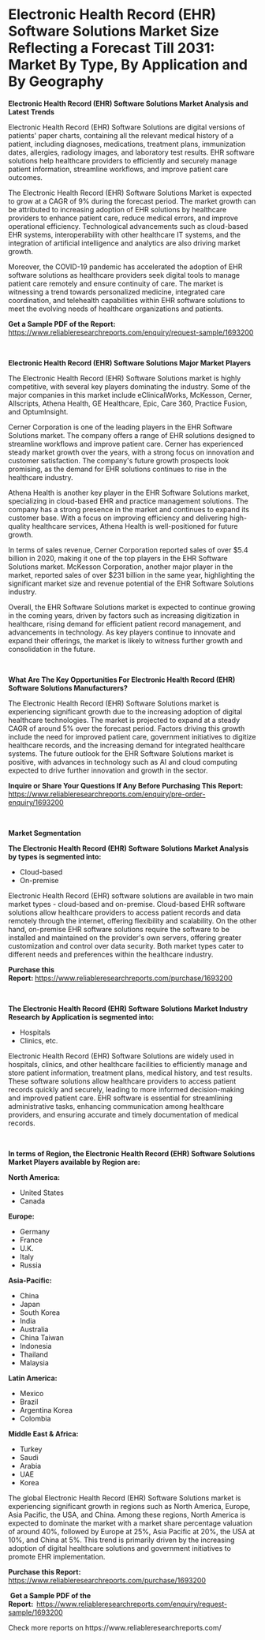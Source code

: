 <p><h1>Electronic Health Record (EHR) Software Solutions Market Size Reflecting a Forecast Till 2031: Market By Type, By Application and By Geography</h1></p><p><strong>Electronic Health Record (EHR) Software Solutions Market Analysis and Latest Trends</strong></p>
<p><p>Electronic Health Record (EHR) Software Solutions are digital versions of patients' paper charts, containing all the relevant medical history of a patient, including diagnoses, medications, treatment plans, immunization dates, allergies, radiology images, and laboratory test results. EHR software solutions help healthcare providers to efficiently and securely manage patient information, streamline workflows, and improve patient care outcomes.</p><p>The Electronic Health Record (EHR) Software Solutions Market is expected to grow at a CAGR of 9% during the forecast period. The market growth can be attributed to increasing adoption of EHR solutions by healthcare providers to enhance patient care, reduce medical errors, and improve operational efficiency. Technological advancements such as cloud-based EHR systems, interoperability with other healthcare IT systems, and the integration of artificial intelligence and analytics are also driving market growth.</p><p>Moreover, the COVID-19 pandemic has accelerated the adoption of EHR software solutions as healthcare providers seek digital tools to manage patient care remotely and ensure continuity of care. The market is witnessing a trend towards personalized medicine, integrated care coordination, and telehealth capabilities within EHR software solutions to meet the evolving needs of healthcare organizations and patients.</p></p>
<p><strong>Get a Sample PDF of the Report:&nbsp;</strong> <a href="https://www.reliableresearchreports.com/enquiry/request-sample/1693200">https://www.reliableresearchreports.com/enquiry/request-sample/1693200</a></p>
<p>&nbsp;</p>
<p><strong>Electronic Health Record (EHR) Software Solutions Major Market Players</strong></p>
<p><p>The Electronic Health Record (EHR) Software Solutions market is highly competitive, with several key players dominating the industry. Some of the major companies in this market include eClinicalWorks, McKesson, Cerner, Allscripts, Athena Health, GE Healthcare, Epic, Care 360, Practice Fusion, and OptumInsight.</p><p>Cerner Corporation is one of the leading players in the EHR Software Solutions market. The company offers a range of EHR solutions designed to streamline workflows and improve patient care. Cerner has experienced steady market growth over the years, with a strong focus on innovation and customer satisfaction. The company's future growth prospects look promising, as the demand for EHR solutions continues to rise in the healthcare industry.</p><p>Athena Health is another key player in the EHR Software Solutions market, specializing in cloud-based EHR and practice management solutions. The company has a strong presence in the market and continues to expand its customer base. With a focus on improving efficiency and delivering high-quality healthcare services, Athena Health is well-positioned for future growth.</p><p>In terms of sales revenue, Cerner Corporation reported sales of over $5.4 billion in 2020, making it one of the top players in the EHR Software Solutions market. McKesson Corporation, another major player in the market, reported sales of over $231 billion in the same year, highlighting the significant market size and revenue potential of the EHR Software Solutions industry.</p><p>Overall, the EHR Software Solutions market is expected to continue growing in the coming years, driven by factors such as increasing digitization in healthcare, rising demand for efficient patient record management, and advancements in technology. As key players continue to innovate and expand their offerings, the market is likely to witness further growth and consolidation in the future.</p></p>
<p>&nbsp;</p>
<p><strong>What Are The Key Opportunities For Electronic Health Record (EHR) Software Solutions Manufacturers?</strong></p>
<p><p>The Electronic Health Record (EHR) Software Solutions market is experiencing significant growth due to the increasing adoption of digital healthcare technologies. The market is projected to expand at a steady CAGR of around 5% over the forecast period. Factors driving this growth include the need for improved patient care, government initiatives to digitize healthcare records, and the increasing demand for integrated healthcare systems. The future outlook for the EHR Software Solutions market is positive, with advances in technology such as AI and cloud computing expected to drive further innovation and growth in the sector.</p></p>
<p><strong>Inquire or Share Your Questions If Any Before Purchasing This Report:</strong> <a href="https://www.reliableresearchreports.com/enquiry/pre-order-enquiry/1693200">https://www.reliableresearchreports.com/enquiry/pre-order-enquiry/1693200</a></p>
<p>&nbsp;</p>
<p><strong>Market Segmentation</strong></p>
<p><strong>The Electronic Health Record (EHR) Software Solutions Market Analysis by types is segmented into:</strong></p>
<p><ul><li>Cloud-based</li><li>On-premise</li></ul></p>
<p><p>Electronic Health Record (EHR) software solutions are available in two main market types - cloud-based and on-premise. Cloud-based EHR software solutions allow healthcare providers to access patient records and data remotely through the internet, offering flexibility and scalability. On the other hand, on-premise EHR software solutions require the software to be installed and maintained on the provider's own servers, offering greater customization and control over data security. Both market types cater to different needs and preferences within the healthcare industry.</p></p>
<p><strong>Purchase this Report:&nbsp;</strong><a href="https://www.reliableresearchreports.com/purchase/1693200">https://www.reliableresearchreports.com/purchase/1693200</a></p>
<p>&nbsp;</p>
<p><strong>The Electronic Health Record (EHR) Software Solutions Market Industry Research by Application is segmented into:</strong></p>
<p><ul><li>Hospitals</li><li>Clinics, etc.</li></ul></p>
<p><p>Electronic Health Record (EHR) Software Solutions are widely used in hospitals, clinics, and other healthcare facilities to efficiently manage and store patient information, treatment plans, medical history, and test results. These software solutions allow healthcare providers to access patient records quickly and securely, leading to more informed decision-making and improved patient care. EHR software is essential for streamlining administrative tasks, enhancing communication among healthcare providers, and ensuring accurate and timely documentation of medical records.</p></p>
<p>&nbsp;</p>
<p><strong>In terms of Region, the Electronic Health Record (EHR) Software Solutions Market Players available by Region are:</strong></p>
<p>
    <p> <strong> North America: </strong>
        <ul>
            <li>United States</li>
            <li>Canada</li>
        </ul>
        </p> 
    <p> <strong> Europe: </strong>
        <ul>
            <li>Germany</li>
            <li>France</li>
            <li>U.K.</li>
            <li>Italy</li>
            <li>Russia</li>
        </ul>
        </p> 
    <p> <strong> Asia-Pacific: </strong>
        <ul>
            <li>China</li>
            <li>Japan</li>
            <li>South Korea</li>
            <li>India</li>
            <li>Australia</li>
            <li>China Taiwan</li>
            <li>Indonesia</li>
            <li>Thailand</li>
            <li>Malaysia</li>
        </ul>
        </p> 
    <p> <strong> Latin America: </strong>
        <ul>
            <li>Mexico</li>
            <li>Brazil</li>
            <li>Argentina Korea</li>
            <li>Colombia</li>
        </ul>
        </p> 
    <p> <strong> Middle East & Africa: </strong>
        <ul>
            <li>Turkey</li>
            <li>Saudi</li>
            <li>Arabia</li>
            <li>UAE</li>
            <li>Korea</li>
        </ul>
    </p>
    </p>
<p><p>The global Electronic Health Record (EHR) Software Solutions market is experiencing significant growth in regions such as North America, Europe, Asia Pacific, the USA, and China. Among these regions, North America is expected to dominate the market with a market share percentage valuation of around 40%, followed by Europe at 25%, Asia Pacific at 20%, the USA at 10%, and China at 5%. This trend is primarily driven by the increasing adoption of digital healthcare solutions and government initiatives to promote EHR implementation.</p></p>
<p><strong>Purchase this Report: </strong><a href="https://www.reliableresearchreports.com/purchase/1693200">https://www.reliableresearchreports.com/purchase/1693200</a></p>
<p>&nbsp;<strong>Get a Sample PDF of the Report:&nbsp;&nbsp;</strong><a href="https://www.reliableresearchreports.com/enquiry/request-sample/1693200">https://www.reliableresearchreports.com/enquiry/request-sample/1693200</a></p>
<p><strong></strong></p>
<p>Check more reports on https://www.reliableresearchreports.com/</p>